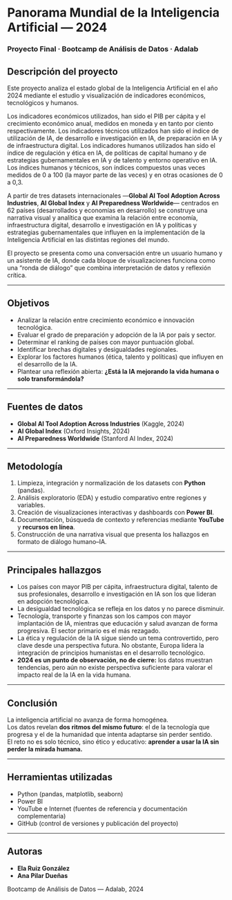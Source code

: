 # Panorama Mundial de la Inteligencia Artificial — 2024
### Proyecto Final · Bootcamp de Análisis de Datos · Adalab

## Descripción del proyecto
Este proyecto analiza el estado global de la Inteligencia Artificial en el año 2024 mediante el estudio y visualización de indicadores económicos, tecnológicos y humanos.

Los indicadores económicos utilizados, han sido el PIB per cápita y el crecimiento económico anual, medidos en moneda y en tanto por ciento respectivamente. Los indicadores técnicos utilizados han sido el índice de utilización de IA, de desarrollo e investigación en IA, de preparación en IA y de infraestructura digital. Los indicadores humanos utilizados han sido el índice de regulación y ética en IA, de políticas de capital humano y de estrategias gubernamentales en IA y de talento y entorno operativo en IA. Los índices humanos y técnicos, son índices compuestos unas veces medidos de 0 a 100 (la mayor parte de las veces) y en otras ocasiones de 0 a 0,3. 


A partir de tres datasets internacionales —**Global AI Tool Adoption Across Industries**, **AI Global Index** y **AI Preparedness Worldwide**— centrados en 62 países (desarrollados y economías en desarrollo) se construye una narrativa visual y analítica que examina la relación entre economía, infraestructura digital, desarrollo e investigación en IA y políticas y estrategias gubernamentales que influyen en la implementación de la Inteligencia Artificial en las distintas regiones del mundo. 


El proyecto se presenta como una conversación entre un usuario humano y un asistente de IA, donde cada bloque de visualizaciones funciona como una “ronda de diálogo” que combina interpretación de datos y reflexión crítica.

---

## Objetivos
- Analizar la relación entre crecimiento económico e innovación tecnológica.  
- Evaluar el grado de preparación y adopción de la IA por país y sector. 
- Determinar el ranking de países con mayor puntuación global. 
- Identificar brechas digitales y desigualdades regionales.  
- Explorar los factores humanos (ética, talento y políticas) que influyen en el desarrollo de la IA.  
- Plantear una reflexión abierta: **¿Está la IA mejorando la vida humana o solo transformándola?**

---

## Fuentes de datos
- **Global AI Tool Adoption Across Industries** (Kaggle, 2024)  
- **AI Global Index** (Oxford Insights, 2024)  
- **AI Preparedness Worldwide** (Stanford AI Index, 2024)

---

## Metodología
1. Limpieza, integración y normalización de los datasets con **Python** (pandas).  
2. Análisis exploratorio (EDA) y estudio comparativo entre regiones y variables.  
3. Creación de visualizaciones interactivas y dashboards con **Power BI**.  
4. Documentación, búsqueda de contexto y referencias mediante **YouTube** y **recursos en línea**.  
5. Construcción de una narrativa visual que presenta los hallazgos en formato de diálogo humano–IA.

---

## Principales hallazgos
- Los países con mayor PIB per cápita, infraestructura digital, talento de sus profesionales, desarrollo e investigación en IA son los que lideran en adopción tecnológica.
- La desigualdad tecnológica se refleja en los datos y no parece disminuir. 
- Tecnología, transporte y finanzas son los campos con mayor implantación de IA, mientras que educación y salud avanzan de forma progresiva. El sector primario es el más rezagado.
- La ética y regulación de la IA sigue siendo un tema controvertido, pero clave desde una perspectiva futura. No obstante, Europa lidera la integración de principios humanistas en el desarrollo tecnológico. 
- **2024 es un punto de observación, no de cierre:** los datos muestran tendencias, pero aún no existe perspectiva suficiente para valorar el impacto real de la IA en la vida humana.

---

## Conclusión
La inteligencia artificial no avanza de forma homogénea.  
Los datos revelan **dos ritmos del mismo futuro**: el de la tecnología que progresa y el de la humanidad que intenta adaptarse sin perder sentido.  
El reto no es solo técnico, sino ético y educativo: **aprender a usar la IA sin perder la mirada humana.**

---

## Herramientas utilizadas
- Python (pandas, matplotlib, seaborn)  
- Power BI  
- YouTube e Internet (fuentes de referencia y documentación complementaria)  
- GitHub (control de versiones y publicación del proyecto)

---

## Autoras
- **Ela Ruiz González**  
- **Ana Pilar Dueñas**

Bootcamp de Análisis de Datos — Adalab, 2024
